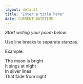 ```yaml
---
layout: default
title: "Enter a title here"
date: CURRENT_DATETIME
---
```


_Start writing your poem below._

Use line breaks to separate stanzas.

Example:

The moon is bright  
It sings at night  
In silver lines  
That fade from sight
